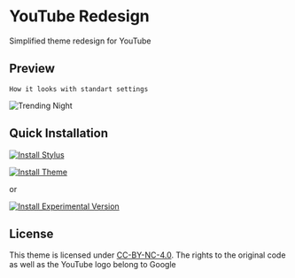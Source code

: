 # YouTube Redesign
Simplified theme redesign for YouTube

## Preview
`How it looks with standart settings`

![Trending Night](https://raw.githubusercontent.com/decursus/yt-redesign/master/preview/(0.4.3-b)%20Unauthorised%20user%2C%20Dark%20Theme.png "0.4.3-b Dark Theme, Video Player, Unauthorised user")


## Quick Installation

[![Install Stylus](https://img.shields.io/badge/Step%201%3A-Install%20Stylus-333949?style=for-the-badge)](https://chrome.google.com/webstore/detail/stylus/clngdbkpkpeebahjckkjfobafhncgmne)

[![Install Theme](https://img.shields.io/badge/Step%202%3A-Install%20Theme-333949?style=for-the-badge)](https://github.com/decursus/yt-redesign/raw/master/yt-mat-des.user.css)

or

[![Install Experimental Version](https://img.shields.io/badge/Step%203%3A-Install%20Experimental%20Theme-333949?style=for-the-badge)](https://raw.githubusercontent.com/decursus/yt-redesign/master/yt-redesign_exp.user.css)

## License

This theme is licensed under [CC-BY-NC-4.0](https://spdx.org/licenses/CC-BY-NC-4.0.html#licenseText).
The rights to the original code as well as the YouTube logo belong to Google
